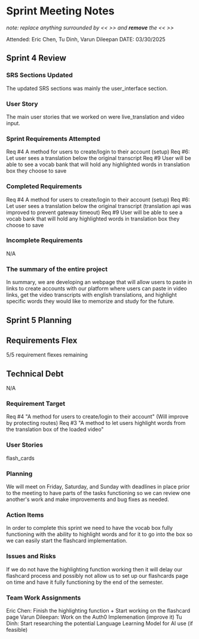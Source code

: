 # Sprint Meeting Notes

*note: replace anything surrounded by << >> and **remove** the << >>*

Attended: Eric Chen, Tu Dinh, Varun Dileepan
DATE: 03/30/2025



## Sprint 4 Review

### SRS Sections Updated
The updated SRS sections was mainly the user_interface section.

### User Story
The main user stories that we worked on were live_translation and video input. 


### Sprint Requirements Attempted

Req #4 A method for users to create/login to their account (setup)
Req #6: Let user sees a translation below the original transcript
Req #9 User will be able to see a vocab bank that will hold any highlighted words in translation box they choose to save

### Completed Requirements

Req #4 A method for users to create/login to their account (setup)
Req #6: Let user sees a translation below the original transcript (translation api was improved to prevent gateway timeout)
Req #9 User will be able to see a vocab bank that will hold any highlighted words in translation box they choose to save

### Incomplete Requirements
N/A

### The summary of the entire project
In summary, we are developing an webpage that will allow users to paste in links to create accounts with our platform where users can paste in video links, get the video transcripts with english translations, and highlight specific words they would like to memorize and study for the future. 

## Sprint 5 Planning

## Requirements Flex

5/5 requirement flexes remaining

## Technical Debt
N/A

### Requirement Target

Req #4 "A method for users to create/login to their account" (Will improve by protecting routes)
Req #3 "A method to let users highlight words from the translation box of the loaded video"


### User Stories
flash_cards

### Planning
We will meet on Friday, Saturday, and Sunday with deadlines in place prior to the meeting to have parts of the tasks functioning so we can review one another's work and make improvements and bug fixes as needed. 
### Action Items
In order to complete this sprint we need to have the vocab box fully functioning with the ability to highlight words and for it to go into the box so we can easily start the flashcard implementation. 

### Issues and Risks
If we do not have the highlighting function working then it will delay our flashcard process and possibly not allow us to set up our flashcards page on time and have it fully functioning by the end of the semester.

### Team Work Assignments
Eric Chen: Finish the highlighting function + Start working on the flashcard page 
Varun Dileepan: Work on the Auth0 Implemenation (improve it)
Tu Dinh: Start researching the potential Language Learning Model for AI use (if feasible)
